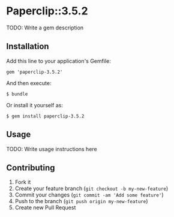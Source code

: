 # Paperclip::3.5.2

TODO: Write a gem description

## Installation

Add this line to your application's Gemfile:

    gem 'paperclip-3.5.2'

And then execute:

    $ bundle

Or install it yourself as:

    $ gem install paperclip-3.5.2

## Usage

TODO: Write usage instructions here

## Contributing

1. Fork it
2. Create your feature branch (`git checkout -b my-new-feature`)
3. Commit your changes (`git commit -am 'Add some feature'`)
4. Push to the branch (`git push origin my-new-feature`)
5. Create new Pull Request
